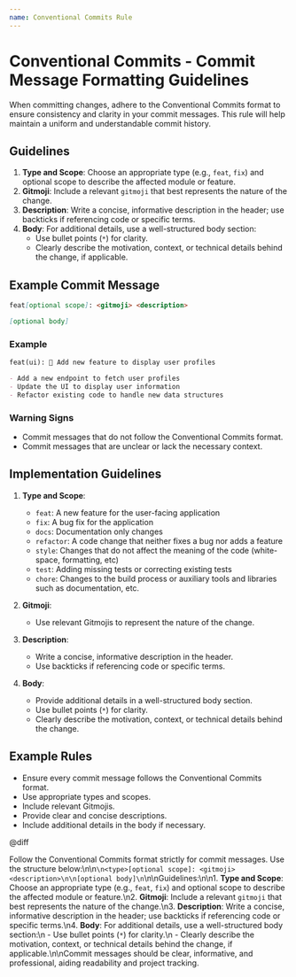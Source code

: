 ```yaml
---
name: Conventional Commits Rule
---
```


# Conventional Commits - Commit Message Formatting Guidelines

When committing changes, adhere to the Conventional Commits format to ensure consistency and clarity in your commit messages. This rule will help maintain a uniform and understandable commit history.

## Guidelines

1. **Type and Scope**: Choose an appropriate type (e.g., `feat`, `fix`) and optional scope to describe the affected module or feature.
2. **Gitmoji**: Include a relevant `gitmoji` that best represents the nature of the change.
3. **Description**: Write a concise, informative description in the header; use backticks if referencing code or specific terms.
4. **Body**: For additional details, use a well-structured body section:
   - Use bullet points (`*`) for clarity.
   - Clearly describe the motivation, context, or technical details behind the change, if applicable.

## Example Commit Message

```markdown
feat[optional scope]: <gitmoji> <description>

[optional body]
```

### Example

```markdown
feat(ui): 🚀 Add new feature to display user profiles

- Add a new endpoint to fetch user profiles
- Update the UI to display user information
- Refactor existing code to handle new data structures
```

### Warning Signs

- Commit messages that do not follow the Conventional Commits format.
- Commit messages that are unclear or lack the necessary context.

## Implementation Guidelines

1. **Type and Scope**: 
   - `feat`: A new feature for the user-facing application
   - `fix`: A bug fix for the application
   - `docs`: Documentation only changes
   - `refactor`: A code change that neither fixes a bug nor adds a feature
   - `style`: Changes that do not affect the meaning of the code (white-space, formatting, etc)
   - `test`: Adding missing tests or correcting existing tests
   - `chore`: Changes to the build process or auxiliary tools and libraries such as documentation, etc.

2. **Gitmoji**:
   - Use relevant Gitmojis to represent the nature of the change.

3. **Description**:
   - Write a concise, informative description in the header.
   - Use backticks if referencing code or specific terms.

4. **Body**:
   - Provide additional details in a well-structured body section.
   - Use bullet points (`*`) for clarity.
   - Clearly describe the motivation, context, or technical details behind the change.

## Example Rules

- Ensure every commit message follows the Conventional Commits format.
- Use appropriate types and scopes.
- Include relevant Gitmojis.
- Provide clear and concise descriptions.
- Include additional details in the body if necessary.

@diff

Follow the Conventional Commits format strictly for commit messages. Use the structure below:\n\n```\n<type>[optional scope]: <gitmoji> <description>\n\n[optional body]\n```\n\nGuidelines:\n\n1. **Type and Scope**: Choose an appropriate type (e.g., `feat`, `fix`) and optional scope to describe the affected module or feature.\n2. **Gitmoji**: Include a relevant `gitmoji` that best represents the nature of the change.\n3. **Description**: Write a concise, informative description in the header; use backticks if referencing code or specific terms.\n4. **Body**: For additional details, use a well-structured body section:\n   - Use bullet points (`*`) for clarity.\n   - Clearly describe the motivation, context, or technical details behind the change, if applicable.\n\nCommit messages should be clear, informative, and professional, aiding readability and project tracking.